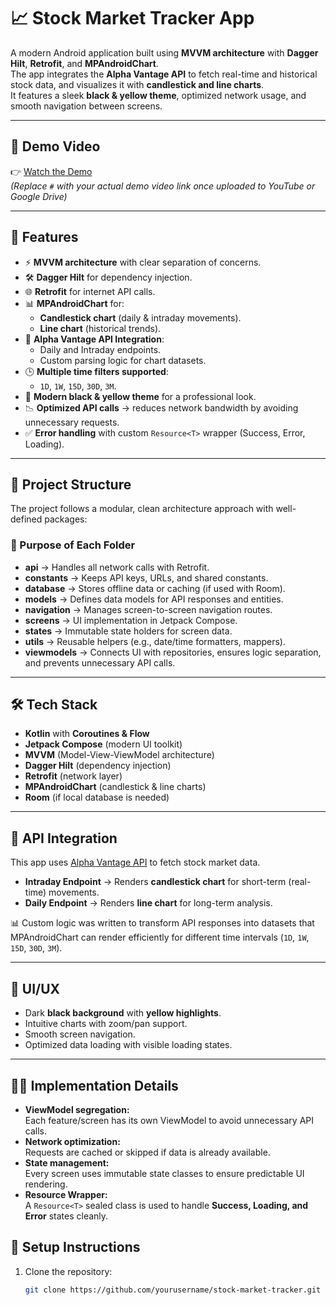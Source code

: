# 📈 Stock Market Tracker App

A modern Android application built using **MVVM architecture** with **Dagger Hilt**, **Retrofit**, and **MPAndroidChart**.  
The app integrates the **Alpha Vantage API** to fetch real-time and historical stock data, and visualizes it with **candlestick and line charts**.  
It features a sleek **black & yellow theme**, optimized network usage, and smooth navigation between screens.

---

## 🎥 Demo Video
👉 [Watch the Demo](#)  
_(Replace `#` with your actual demo video link once uploaded to YouTube or Google Drive)_

---

## 🚀 Features
- ⚡ **MVVM architecture** with clear separation of concerns.  
- 🛠 **Dagger Hilt** for dependency injection.  
- 🌐 **Retrofit** for internet API calls.  
- 📊 **MPAndroidChart** for:
  - **Candlestick chart** (daily & intraday movements).  
  - **Line chart** (historical trends).  
- 📡 **Alpha Vantage API Integration**:
  - Daily and Intraday endpoints.  
  - Custom parsing logic for chart datasets.  
- 🕒 **Multiple time filters supported**:
  - `1D`, `1W`, `15D`, `30D`, `3M`.  
- 🎨 **Modern black & yellow theme** for a professional look.  
- 📉 **Optimized API calls** → reduces network bandwidth by avoiding unnecessary requests.  
- ✅ **Error handling** with custom `Resource<T>` wrapper (Success, Error, Loading).  

---

## 📂 Project Structure

The project follows a modular, clean architecture approach with well-defined packages:


### 📌 Purpose of Each Folder
- **api** → Handles all network calls with Retrofit.  
- **constants** → Keeps API keys, URLs, and shared constants.  
- **database** → Stores offline data or caching (if used with Room).  
- **models** → Defines data models for API responses and entities.  
- **navigation** → Manages screen-to-screen navigation routes.  
- **screens** → UI implementation in Jetpack Compose.  
- **states** → Immutable state holders for screen data.  
- **utils** → Reusable helpers (e.g., date/time formatters, mappers).  
- **viewmodels** → Connects UI with repositories, ensures logic separation, and prevents unnecessary API calls.  

---

## 🛠️ Tech Stack
- **Kotlin** with **Coroutines & Flow**  
- **Jetpack Compose** (modern UI toolkit)  
- **MVVM** (Model-View-ViewModel architecture)  
- **Dagger Hilt** (dependency injection)  
- **Retrofit** (network layer)  
- **MPAndroidChart** (candlestick & line charts)  
- **Room** (if local database is needed)  

---

## 📡 API Integration

This app uses [Alpha Vantage API](https://www.alphavantage.co/) to fetch stock market data.

- **Intraday Endpoint** → Renders **candlestick chart** for short-term (real-time) movements.  
- **Daily Endpoint** → Renders **line chart** for long-term analysis.  

📊 Custom logic was written to transform API responses into datasets that MPAndroidChart can render efficiently for different time intervals (`1D`, `1W`, `15D`, `30D`, `3M`).

---

## 🎨 UI/UX
- Dark **black background** with **yellow highlights**.  
- Intuitive charts with zoom/pan support.  
- Smooth screen navigation.  
- Optimized data loading with visible loading states.  

---

## 🧑‍💻 Implementation Details
- **ViewModel segregation:**  
  Each feature/screen has its own ViewModel to avoid unnecessary API calls.  
- **Network optimization:**  
  Requests are cached or skipped if data is already available.  
- **State management:**  
  Every screen uses immutable state classes to ensure predictable UI rendering.  
- **Resource Wrapper:**  
  A `Resource<T>` sealed class is used to handle **Success, Loading, and Error** states cleanly.  



## 📌 Setup Instructions

1. Clone the repository:
   ```bash
   git clone https://github.com/yourusername/stock-market-tracker.git

